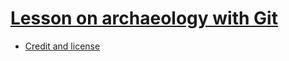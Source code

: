 

# [Lesson on archaeology with Git](https://coderefinery.github.io/git-archaeology/)

- [Credit and license](https://coderefinery.github.io/git-archaeology/license/)
